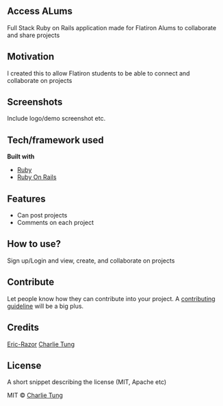 ## Access ALums
Full Stack Ruby on Rails application made for Flatiron Alums to collaborate and share projects

## Motivation
I created this to allow Flatiron students to be able to connect and collaborate on projects

## Screenshots
Include logo/demo screenshot etc.

## Tech/framework used

<b>Built with</b>
- [Ruby](https://www.ruby-lang.org/en/)
- [Ruby On Rails](https://rubyonrails.org/)


## Features
- Can post projects  
- Comments on each project

## How to use?
Sign up/Login and view, create, and collaborate on projects

## Contribute

Let people know how they can contribute into your project. A [contributing guideline](https://github.com/zulip/zulip-electron/blob/master/CONTRIBUTING.md) will be a big plus.

## Credits
[Eric-Razor](https://github.com/eric-razor) 
[Charlie Tung](https://chotung.github.io/)

## License
A short snippet describing the license (MIT, Apache etc)

MIT © [Charlie Tung](https://chotung.github.io/)

